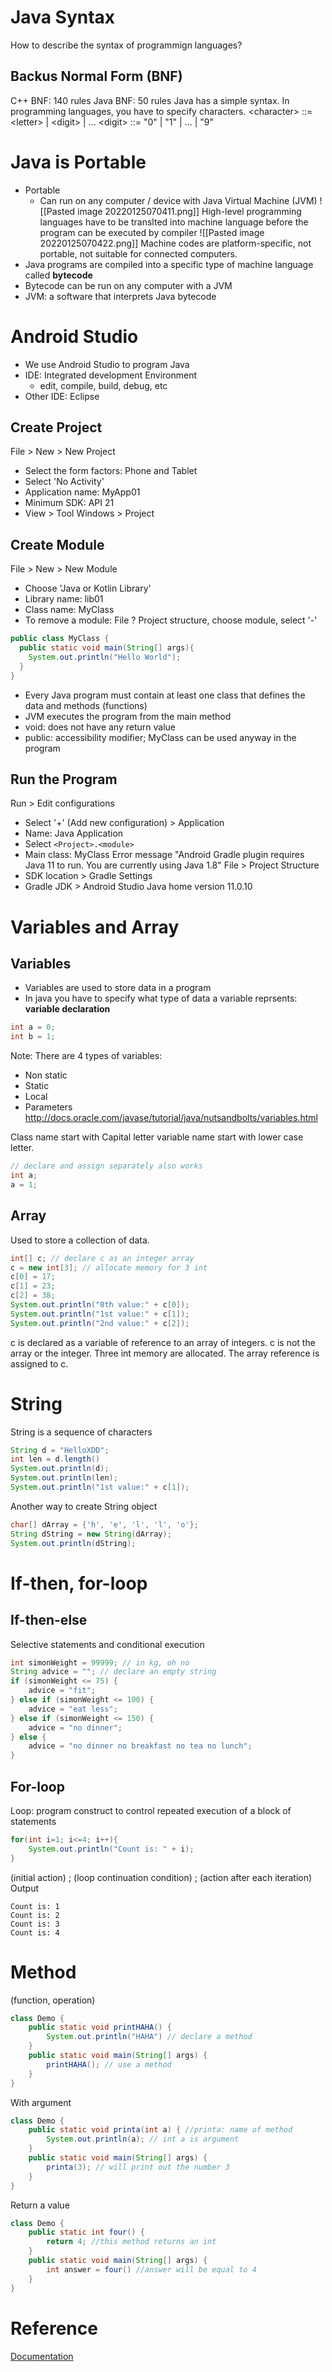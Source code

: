 # Java Syntax
How to describe the syntax of programmign languages?
## Backus Normal Form (BNF)
C++ BNF: 140 rules
Java BNF: 50 rules
Java has a simple syntax.
In programming languages, you have to specify characters.
\<character\> ::= \<letter\> | \<digit\> | ...
\<digit\> ::= "0" | "1" | ... | "9"

# Java is Portable
- Portable
	- Can run on any computer / device with Java Virtual Machine (JVM)
![[Pasted image 20220125070411.png]]
High-level programming languages have to be translted into machine language before the program can be executed by compiler
![[Pasted image 20220125070422.png]]
Machine codes are platform-specific, not portable, not suitable for connected computers.
- Java programs are compiled into a specific type of machine language called **bytecode**
- Bytecode can be run on any computer with a JVM
- JVM: a software that interprets Java bytecode

# Android Studio
- We use Android Studio to program Java
- IDE: Integrated development Environment
	- edit, compile, build, debug, etc
- Other IDE: Eclipse
## Create Project
File > New > New Project
- Select the form factors: Phone and Tablet
- Select 'No Activity'
- Application name: MyApp01
- Minimum SDK: API 21
- View > Tool Windows > Project
## Create Module
File > New > New Module
- Choose 'Java or Kotlin Library'
- Library name: lib01
- Class name: MyClass
- To remove a module: File ? Project structure, choose module, select '-'
```java
public class MyClass {
  public static void main(String[] args){
    System.out.println("Hello World");
  }
}
```
- Every Java program must contain at least one class that defines the data and methods (functions) 
- JVM executes the program from the main method
- void: does not have any return value
- public: accessibility modifier; MyClass can be used anyway in the program
## Run the Program
Run > Edit configurations
- Select '+' (Add new configuration) > Application
- Name: Java Application
- Select `<Project>.<module>`
- Main class: MyClass
Error message "Android Gradle plugin requires Java 11 to run. You are currently using Java 1.8"
File > Project Structure
- SDK location > Gradle Settings
- Gradle JDK > Android Studio Java home version 11.0.10
# Variables and Array
## Variables
- Variables are used to store data in a program
- In java you have to specify what type of data a variable reprsents: **variable declaration**
```java
int a = 0;
int b = 1;
```
Note: There are 4 types of variables:
- Non static
- Static 
- Local
- Parameters
http://docs.oracle.com/javase/tutorial/java/nutsandbolts/variables.html

Class name start with Capital letter
variable name start with lower case letter.
```java
// declare and assign separately also works
int a;
a = 1;
```
## Array
Used to store a collection of data.
```java
int[] c; // declare c as an integer array
c = new int[3]; // allocate memory for 3 int
c[0] = 17;
c[1] = 23;
c[2] = 38;
System.out.println("0th value:" + c[0]);
System.out.println("1st value:" + c[1]);
System.out.println("2nd value:" + c[2]);
```
c is declared as a variable of reference to an array of integers.
c is not the array or the integer.
Three int memory are allocated. The array reference is assigned to c.

# String
String is a sequence of characters
```java
String d = "HelloXDD";
int len = d.length()
System.out.println(d);
System.out.println(len);
System.out.println("1st value:" + c[1]);
```
Another way to create String object
```java
char[] dArray = {'h', 'e', 'l', 'l', 'o'};
String dString = new String(dArray);
System.out.println(dString);
```
# If-then, for-loop
## If-then-else
Selective statements and conditional execution
```java
int simonWeight = 99999; // in kg, oh no
String advice = ""; // declare an empty string
if (simonWeight <= 75) {
	advice = "fit";
} else if (simonWeight <= 100) {
	advice = "eat less";
} else if (simonWeight <= 150) {
	advice = "no dinner";
} else {
	advice = "no dinner no breakfast no tea no lunch";
}
```
## For-loop
Loop: program construct to control repeated execution of a block of statements
```java
for(int i=1; i<=4; i++){
	System.out.println("Count is: " + i);
}
```
(initial action) ; (loop continuation condition) ; (action after each iteration)
Output
```
Count is: 1
Count is: 2
Count is: 3
Count is: 4
```
# Method
 (function, operation)
```java
class Demo {
	public static void printHAHA() {
		System.out.println("HAHA") // declare a method
	}
	public static void main(String[] args) {
		printHAHA(); // use a method
	}
}
```
With argument
```java
class Demo {
	public static void printa(int a) { //printa: name of method
		System.out.println(a); // int a is argument
	}
	public static void main(String[] args) {
		printa(3); // will print out the number 3
	}
}
```
Return a value
```java
class Demo {
	public static int four() {
		return 4; //this method returns an int
	}
	public static void main(String[] args) {
		int answer = four() //answer will be equal to 4
	}
}
```
# Reference
[Documentation](http://docs.oracle.com/javase/tutorial/java/nutsandbolts/index.html)